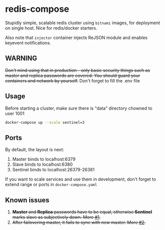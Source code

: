 # redis-compose
Stupidly simple, scalable redis cluster using `bitnami` images, for deployment on single host.
Nice for redis/docker starters. 

Also note that `injector` container injects ReJSON module and enables keyevent notifications.

## WARNING
~~Don't mind using that in production - only basic security things such as master and replica passwords are covered.
You should guard your containers and network by yourself.~~
Don't forget to fill the .env file

## Usage
Before starting a cluster, make sure there is "data" directory chowned to user 1001
```bash
docker-compose up --scale sentinel=3
```

## Ports
By default, the layout is next:
1. Master binds to localhost:6379
2. Slave binds to localhost:6380
3. Sentinel binds to localhost:26379-26381

If you want to scale services and use them in development, don't forget to extend range or ports in `docker-compose.yaml`

## Known issues
1. ~~<b>Master</b> and <b>Replica</b> passwords have to be equal, otherwise <b>Sentinel</b> marks slave as subjectively down. More [#1](https://github.com/h0tw4t3r/redis-compose/issues/1).~~
2. ~~After failovering master, it fails to sync with new master. More [#2](https://github.com/h0tw4t3r/redis-compose/issues/2).~~
